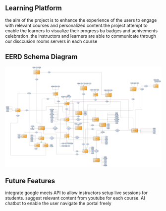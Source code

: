## Learning Platform 
the aim of the project is to enhance the experience of the users to engage with relevant courses and personalized content.the project attempt to enable the learners to visualize their progress bu badges and achivements celebration 
.the instructors and learners are able to communicate through our disccusion rooms servers in each course 


## EERD Schema Diagram
![EERD Schema](erd_mile1.jpg)


## Future Features 
integrate google meets API to allow instructors setup live sessions for students. 
suggest relevant content from youtube for each course. 
AI chatbot to enable the user navigate the portal freely
